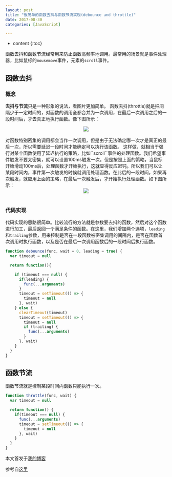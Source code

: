 ```yaml
---
layout: post
title: "很简单的函数去抖与函数节流实现(debounce and throttle)"
date: 2017-08-30
categories: [JavaScript]

---
```


* content
{:toc}

函数去抖和函数节流经常用来防止函数高频率地调用。最常用的场景就是事件处理器，比如鼠标的``mousemove``事件，元素的``scroll``事件。
<!-- more -->


## 函数去抖
### 概念
**去抖与节流**只是一种形象的说法，看图片更加简单。
函数去抖(throttle)就是把间隔少于一定时间的，对函数的调用全都合并为一次调用，在最后一次调用之后的一段时间后，才去真正地执行函数。像下图所示：
<div style="text-align: center;"><img src="/assets/images/debounce.png"></div>
<br>
对函数特别密集的调用都会当作一次调用，但是由于无法确定哪一次才是真正的最后一次，所以需要延迟一段时间才能确定可以执行该函数。
这样做，就相当于强行对某个函数使用了延迟执行的策略，比如``scroll``事件的处理函数。我们希望事件触发不要太密集，就可以设置100ms触发一次。但是按照上面的策略，当鼠标开始滑动100ms后，处理函数才开始执行，这就显得反应迟钝。所以我们可以让某段时间内，事件第一次触发的时候就调用处理函数。在此后的一段时间，如果再次触发，就应用上面的策略，在最后一次触发后，才开始执行处理函数。如下图所示：
<div style="text-align: center;"><img src="/assets/images/debounce-leading.png"></div><br>

### 代码实现
代码实现的思路很简单。比较流行的方法就是参数要去抖的函数，然后对这个函数进行加工，最后返回一个满足条件的函数。在这里，我们增加两个选项，``leading``和``trailing``参数，用来控制是否在一段函数被密集调用的间隔内，是否在函数首次调用时执行函数，以及是否在最后一次调用函数后的一段时间后执行函数。

```javascript
function debounce(func, wait = 0, leading = true) {
  var timeout = null

  return function(){

    if (timeout === null) {
      if(leading) {
      	func(...arguments)
      }
      timeout = setTimeout(() => {
        timeout = null
      }, wait)
    } else {
      clearTimeout(timeout)
      timeout = setTimeout(() => {
        timeout = null
        if (trailing) {
          func(...arguments)
        }
      }, wait)
    }
  }
}

```

## 函数节流
函数节流就是控制某段时间内函数只能执行一次。
```javascript
function throttle(func, wait) {
  var timeout = null

  return function() {
    if(timeout === null) {
      func(...arguments)
      timeout = setTimeout(() => {
        timeout = null
      }, wait)
    }
  }
}
```

本文首发于[我的博客](https://zhuqingguang.github.io/2017/08/30/debounce&throttle/)

参考自[这里](https://css-tricks.com/debouncing-throttling-explained-examples/)




